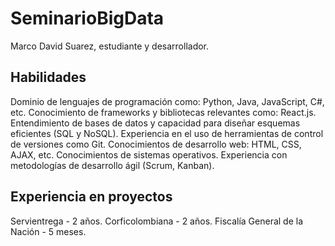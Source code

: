 # SeminarioBigData
Marco David Suarez, estudiante y desarrollador. 

## Habilidades ##
Dominio de lenguajes de programación como: Python, Java, JavaScript, C#, etc.
Conocimiento de frameworks y bibliotecas relevantes como: React.js.
Entendimiento de bases de datos y capacidad para diseñar esquemas eficientes (SQL y NoSQL).
Experiencia en el uso de herramientas de control de versiones como Git.
Conocimientos de desarrollo web: HTML, CSS, AJAX, etc.
Conocimientos de sistemas operativos.
Experiencia con metodologías de desarrollo ágil (Scrum, Kanban).

## Experiencia en proyectos ##
Servientrega - 2 años.
Corficolombiana - 2 años.
Fiscalía General de la Nación - 5 meses.
